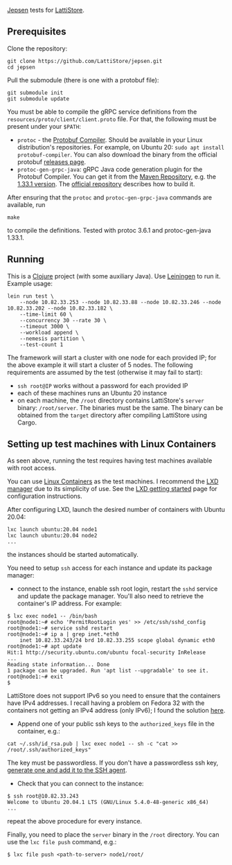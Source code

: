 [Jepsen](https://github.com/jepsen-io/jepsen) tests for [LattiStore](https://github.com/LattiStore/lattistore).

## Prerequisites

Clone the repository:
```
git clone https://github.com/LattiStore/jepsen.git
cd jepsen
```
Pull the submodule (there is one with a protobuf file):
```
git submodule init
git submodule update
```

You must be able to compile the gRPC service definitions from the `resources/proto/client/client.proto` file. For that, the following must be present under your `$PATH`:
- `protoc` - the [Protobuf Compiler](https://github.com/protocolbuffers/protobuf). Should be available in your Linux distribution's repositories. For example, on Ubuntu 20: `sudo apt install protobuf-compiler`. You can also download the binary from the official protobuf [releases page](https://github.com/protocolbuffers/protobuf/releases).
- `protoc-gen-grpc-java`: gRPC Java code generation plugin for the Protobuf Compiler. You can get it from the [Maven Repository](https://mvnrepository.com/artifact/io.grpc/protoc-gen-grpc-java), e.g. the [1.33.1 version](https://repo1.maven.org/maven2/io/grpc/protoc-gen-grpc-java/1.33.1/). The [official repository](https://github.com/grpc/grpc-java/tree/master/compiler) describes how to build it.

After ensuring that the `protoc` and `protoc-gen-grpc-java` commands are available, run
```
make
```
to compile the definitions.
Tested with protoc 3.6.1 and protoc-gen-java 1.33.1.

## Running

This is a [Clojure](https://clojure.org/) project (with some auxiliary Java). Use [Leiningen](https://leiningen.org/) to run it.
Example usage:
```
lein run test \
    --node 10.82.33.253 --node 10.82.33.88 --node 10.82.33.246 --node 10.82.33.202 --node 10.82.33.182 \
    --time-limit 60 \
    --concurrency 30 --rate 30 \
    --timeout 3000 \
    --workload append \
    --nemesis partition \
    --test-count 1
```

The framework will start a cluster with one node for each provided IP; for the above example it will start a cluster of 5 nodes. The following requirements are assumed by the test (otherwise it may fail to start):
- `ssh root@IP` works without a password for each provided IP
- each of these machines runs an Ubuntu 20 instance
- on each machine, the `/root` directory contains LattiStore's `server` binary: `/root/server`. The binaries must be the same. The binary can be obtained from the `target` directory after compiling LattiStore using Cargo.

## Setting up test machines with Linux Containers

As seen above, running the test requires having test machines available with root access.

You can use [Linux Containers](https://linuxcontainers.org/) as the test machines. I recommend the [LXD manager](https://linuxcontainers.org/lxd/introduction/) due to its simplicity of use. See the [LXD getting started](https://linuxcontainers.org/lxd/getting-started-cli/) page for configuration instructions.

After configuring LXD, launch the desired number of containers with Ubuntu 20.04:
```
lxc launch ubuntu:20.04 node1
lxc launch ubuntu:20.04 node2
...
```
the instances should be started automatically.

You need to setup `ssh` access for each instance and update its package manager:
- connect to the instance, enable ssh root login, restart the `sshd` service and update the package manager.
You'll also need to retrieve the container's IP address. For example:
```
$ lxc exec node1 -- /bin/bash
root@node1:~# echo 'PermitRootLogin yes' >> /etc/ssh/sshd_config
root@node1:~# service sshd restart
root@node1:~# ip a | grep inet.*eth0
    inet 10.82.33.243/24 brd 10.82.33.255 scope global dynamic eth0
root@node1:~# apt update
Hit:1 http://security.ubuntu.com/ubuntu focal-security InRelease         
...
Reading state information... Done
1 package can be upgraded. Run 'apt list --upgradable' to see it.
root@node1:~# exit
$
```
LattiStore does not support IPv6 so you need to ensure that the containers have IPv4 addresses. I recall having a problem on Fedora 32 with the containers not getting an IPv4 address (only IPv6); I found the solution [here](https://github.com/lxc/lxd/issues/7294).
- Append one of your public ssh keys to the `authorized_keys` file in the container, e.g.:
```
cat ~/.ssh/id_rsa.pub | lxc exec node1 -- sh -c "cat >> /root/.ssh/authorized_keys"
```
The key must be passwordless. If you don't have a passwordless ssh key, [generate one and add it to the SSH agent](https://docs.github.com/en/free-pro-team@latest/github/authenticating-to-github/generating-a-new-ssh-key-and-adding-it-to-the-ssh-agent).
- Check that you can connect to the instance:
```
$ ssh root@10.82.33.243
Welcome to Ubuntu 20.04.1 LTS (GNU/Linux 5.4.0-48-generic x86_64)
...
```

repeat the above procedure for every instance.

Finally, you need to place the `server` binary in the `/root` directory. You can use the `lxc file push` command, e.g.:
```
$ lxc file push <path-to-server> node1/root/
```
